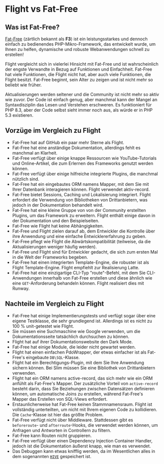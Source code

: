 # Flight vs Fat-Free

## Was ist Fat-Free?

[Fat-Free](https://fatfreeframework.com) (zärtlich bekannt als **F3**) ist ein leistungsstarkes und dennoch einfach zu bedienendes PHP-Mikro-Framework, das entwickelt wurde, um Ihnen zu helfen, dynamische und robuste Webanwendungen schnell zu erstellen!

Flight vergleicht sich in vielerlei Hinsicht mit Fat-Free und ist wahrscheinlich der engste Verwandte in Bezug auf Funktionen und Einfachheit. Fat-Free hat viele Funktionen, die Flight nicht hat, aber auch viele Funktionen, die Flight besitzt. Fat-Free beginnt, sein Alter zu zeigen und ist nicht mehr so beliebt wie früher.

Aktualisierungen werden seltener und die Community ist nicht mehr so aktiv wie zuvor. Der Code ist einfach genug, aber manchmal kann der Mangel an Syntaxdisziplin das Lesen und Verstehen erschweren. Es funktioniert für PHP 8.3, aber der Code selbst sieht immer noch aus, als würde er in PHP 5.3 existieren.

## Vorzüge im Vergleich zu Flight

- Fat-Free hat auf GitHub ein paar mehr Sterne als Flight.
- Fat-Free hat eine anständige Dokumentation, allerdings fehlt es manchmal an Klarheit.
- Fat-Free verfügt über einige knappe Ressourcen wie YouTube-Tutorials und Online-Artikel, die zum Erlernen des Frameworks genutzt werden können.
- Fat-Free verfügt über einige hilfreiche integrierte Plugins, die manchmal nützlich sind.
- Fat-Free hat ein eingebautes ORM namens Mapper, mit dem Sie mit Ihrer Datenbank interagieren können. Flight verwendet aktiv-record.
- Fat-Free bietet Sessions, Caching und Lokalisierung integriert. Flight erfordert die Verwendung von Bibliotheken von Drittanbietern, was jedoch in der Dokumentation behandelt wird.
- Fat-Free hat eine kleine Gruppe von von der Community erstellten Plugins, um das Framework zu erweitern. Flight enthält einige davon in der Dokumentation und den Beispielseiten.
- Fat-Free wie Flight hat keine Abhängigkeiten.
- Fat-Free und Flight zielen darauf ab, dem Entwickler die Kontrolle über ihre Anwendung und eine einfache Entwicklererfahrung zu geben.
- Fat-Free pflegt wie Flight die Abwärtskompatibilität (teilweise, da die Aktualisierungen weniger häufig werden).
- Fat-Free und Flight sind für Entwickler gedacht, die sich zum ersten Mal in die Welt der Frameworks begeben.
- Fat-Free hat einen integrierten Template-Engine, die robuster ist als Flight Template-Engine. Flight empfiehlt zur Realisierung Latte.
- Fat-Free hat eine einzigartige CLI-Typ "route"-Befehl, mit dem Sie CLI-Anwendungen innerhalb von Fat-Free erstellen und diese ähnlich wie eine `GET`-Anforderung behandeln können. Flight realisiert dies mit Runway.

## Nachteile im Vergleich zu Flight

- Fat-Free hat einige Implementierungstests und verfügt sogar über eine eigene Testklasse, die sehr grundlegend ist. Allerdings ist es nicht zu 100 % unit-getestet wie Flight.
- Sie müssen eine Suchmaschine wie Google verwenden, um die Dokumentationsseite tatsächlich durchsuchen zu können.
- Flight hat auf ihrer Dokumentationswebsite den Dark Mode.
- Fat-Free hat einige Module, die leider nicht gewartet werden.
- Flight hat einen einfachen PdoWrapper, der etwas einfacher ist als Fat-Free's eingebaute `DB\SQL`-Klasse.
- Flight hat ein Berechtigungs-Plugin, mit dem Sie Ihre Anwendung sichern können. Bei Slim müssen Sie eine Bibliothek von Drittanbietern verwenden.
- Flight hat ein ORM namens active-record, das sich mehr wie ein ORM anfühlt als Fat-Free's Mapper. Der zusätzliche Vorteil von `active-record` besteht darin, dass Sie Beziehungen zwischen Datensätzen definieren können, um automatische Joins zu erstellen, während Fat-Free's Mapper das Erstellen von SQL-Views erfordert.
- Erstaunlicherweise hat Fat-Free keinen Stammnamensraum. Flight ist vollständig unterteilten, um nicht mit Ihrem eigenen Code zu kollidieren. Die `Cache`-Klasse ist hier das größte Problem.
- Fat-Free verfügt nicht über Middleware. Stattdessen gibt es `beforeroute`- und `afterroute`-Hooks, die verwendet werden können, um Anfragen und Antworten in Controllern zu filtern.
- Fat-Free kann Routen nicht gruppieren.
- Fat-Free verfügt über einen Dependency Injection Container Handler, jedoch ist die Dokumentation äußerst knapp, wie man es verwendet.
- Das Debuggen kann etwas knifflig werden, da im Wesentlichen alles in dem sogenannten [`HIVE`](https://fatfreeframework.com/3.8/quick-reference) gespeichert ist.